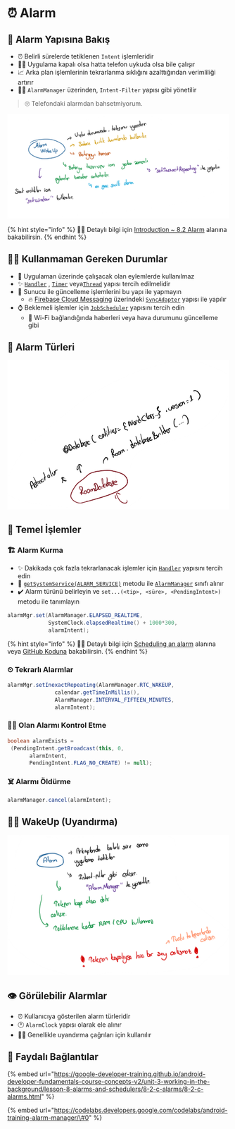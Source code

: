 # ⏰ Alarm

## 👀 Alarm Yapısına Bakış

* ⏰ Belirli sürelerde tetiklenen `Intent` işlemleridir
* 🙇‍♂️ Uygulama kapalı olsa hatta telefon uykuda olsa bile çalışır
* 📈 Arka plan işlemlerinin tekrarlanma sıklığını azalttığından verimliliği artırır
* 👨‍💼 `AlarmManager` üzerinden, `Intent-Filter` yapısı gibi yönetilir

> 🙄 Telefondaki alarmdan bahsetmiyorum.

![](../.gitbook/assets/image%20%2858%29.png)

{% hint style="info" %}
‍🧙‍♂ Detaylı bilgi için [Introduction ~ 8.2 Alarm](https://google-developer-training.github.io/android-developer-fundamentals-course-concepts-v2/unit-3-working-in-the-background/lesson-8-alarms-and-schedulers/8-2-c-alarms/8-2-c-alarms.html#chapterstart) alanına bakabilirsin.
{% endhint %}

## 👮‍♂️ Kullanmaman Gereken Durumlar

* 🚩 Uygulaman üzerinde çalışacak olan eylemlerde kullanılmaz
* ✨ [`Handler`](https://developer.android.com/reference/android/os/Handler.html) , [`Timer`](https://developer.android.com/reference/java/util/Timer.html) veya[`Thread`](https://developer.android.com/reference/java/lang/Thread.html) yapısı tercih edilmelidir
* 🔄 Sunucu ile güncelleme işlemlerini bu yapı ile yapmayın
  * 🔥 [Firebase Cloud Messaging](https://firebase.google.com/docs/cloud-messaging/) üzerindeki [`SyncAdapter`](https://developer.android.com/training/sync-adapters/creating-sync-adapter.html) yapısı ile yapılır
* ⌚ Beklemeli işlemler için [`JobScheduler`](https://developer.android.com/reference/android/app/job/JobScheduler.html) yapısını tercih edin
  * 📶 Wi-Fi bağlandığında haberleri veya hava durumunu güncelleme gibi

## 🔸 Alarm Türleri

![](../.gitbook/assets/image%20%2814%29.png)

## 🧱 Temel İşlemler

### 🏗️ Alarm Kurma

* ✨ Dakikada çok fazla tekrarlanacak işlemler için  [`Handler`](https://developer.android.com/reference/android/os/Handler.html) yapısını tercih edin
* 🐣 [`getSystemService(ALARM_SERVICE)`](https://developer.android.com/reference/android/content/Context.html#ALARM_SERVICE) metodu ile [`AlarmManager`](https://developer.android.com/reference/android/app/AlarmManager.html) sınıfı alınır
* ✔️ Alarm türünü belirleyin ve `set...(<tip>, <süre>, <PendingIntent>)` metodu ile tanımlayın

```java
alarmMgr.set(AlarmManager.ELAPSED_REALTIME, 
             SystemClock.elapsedRealtime() + 1000*300,
             alarmIntent);
```

{% hint style="info" %}
‍🧙‍♂ Detaylı bilgi için  [Scheduling an alarm](https://google-developer-training.github.io/android-developer-fundamentals-course-concepts-v2/unit-3-working-in-the-background/lesson-8-alarms-and-schedulers/8-2-c-alarms/8-2-c-alarms.html#scheduling) alanına veya [GitHub Koduna](https://github.com/google-developer-training/android-fundamentals-apps-v2/blob/master/StandUp/app/src/main/java/com/android/fundamentals/standup/MainActivity.java#L91) bakabilirsin.
{% endhint %}

### ⏲ Tekrarlı Alarmlar

```java
alarmMgr.setInexactRepeating(AlarmManager.RTC_WAKEUP,
               calendar.getTimeInMillis(),
               AlarmManager.INTERVAL_FIFTEEN_MINUTES,
               alarmIntent);
```

### 👨‍💼 Olan Alarmı Kontrol Etme

```java
boolean alarmExists = 
 (PendingIntent.getBroadcast(this, 0, 
       alarmIntent,
       PendingIntent.FLAG_NO_CREATE) != null);
```

### ☠️ Alarmı Öldürme

```java
alarmManager.cancel(alarmIntent);
```

## 🙇‍♂️ WakeUp \(Uyandırma\)

![](../.gitbook/assets/image%20%2859%29.png)

## 👁️ Görülebilir Alarmlar

* ⏰ Kullanıcıya gösterilen alarm türleridir
* 🕐 `AlarmClock` yapısı olarak ele alınır
* 🙇‍♂️ Genellikle uyandırma çağrıları için kullanılır

## 🔗 Faydalı Bağlantılar

{% embed url="https://google-developer-training.github.io/android-developer-fundamentals-course-concepts-v2/unit-3-working-in-the-background/lesson-8-alarms-and-schedulers/8-2-c-alarms/8-2-c-alarms.html" %}

{% embed url="https://codelabs.developers.google.com/codelabs/android-training-alarm-manager/\#0" %}

